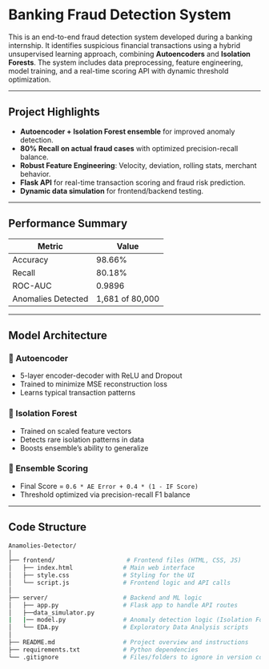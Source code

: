 # Banking Fraud Detection System

This is an end-to-end fraud detection system developed during a banking internship. It identifies suspicious financial transactions using a hybrid unsupervised learning approach, combining **Autoencoders** and **Isolation Forests**. The system includes data preprocessing, feature engineering, model training, and a real-time scoring API with dynamic threshold optimization.

---

## Project Highlights

- **Autoencoder + Isolation Forest ensemble** for improved anomaly detection.
- **80% Recall on actual fraud cases** with optimized precision-recall balance.
- **Robust Feature Engineering**: Velocity, deviation, rolling stats, merchant behavior.
- **Flask API** for real-time transaction scoring and fraud risk prediction.
- **Dynamic data simulation** for frontend/backend testing.

---

## Performance Summary

| Metric        | Value   |
|---------------|---------|
| Accuracy      | 98.66%  |
| Recall        | 80.18%  |
| ROC-AUC       | 0.9896  |
| Anomalies Detected | 1,681 of 80,000 |

---

## Model Architecture

### 🔹 Autoencoder
- 5-layer encoder-decoder with ReLU and Dropout
- Trained to minimize MSE reconstruction loss
- Learns typical transaction patterns

### 🔹 Isolation Forest
- Trained on scaled feature vectors
- Detects rare isolation patterns in data
- Boosts ensemble’s ability to generalize

### 🔹 Ensemble Scoring
- Final Score = `0.6 * AE Error + 0.4 * (1 - IF Score)`
- Threshold optimized via precision-recall F1 balance

---

## Code Structure

```bash
Anamolies-Detector/
│
├── frontend/                    # Frontend files (HTML, CSS, JS)
│   ├── index.html              # Main web interface
│   ├── style.css               # Styling for the UI
│   └── script.js               # Frontend logic and API calls
│
├── server/                     # Backend and ML logic
│   ├── app.py                  # Flask app to handle API routes
│   ├──data_simulator.py
|   |── model.py                # Anomaly detection logic (Isolation Forest, LOF)
│   └── EDA.py                  # Exploratory Data Analysis scripts
│
├── README.md                   # Project overview and instructions
├── requirements.txt            # Python dependencies
└── .gitignore                  # Files/folders to ignore in version control

